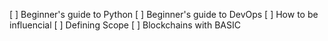 [ ] Beginner's guide to Python
[ ] Beginner's guide to DevOps
[ ] How to be influencial
[ ] Defining Scope
[ ] Blockchains with BASIC

